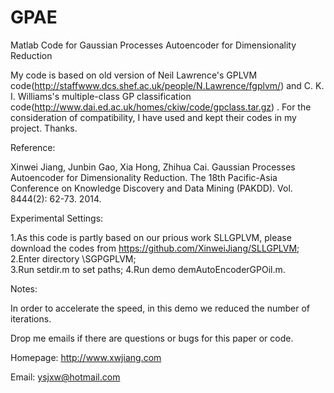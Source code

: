 # GPAE
Matlab Code for Gaussian Processes Autoencoder for Dimensionality Reduction


My code is based on old version of Neil Lawrence's GPLVM code(http://staffwww.dcs.shef.ac.uk/people/N.Lawrence/fgplvm/) and C. K. I. Williams's multiple-class GP classification code(http://www.dai.ed.ac.uk/homes/ckiw/code/gpclass.tar.gz) . For the consideration of compatibility, I have used and kept their codes in my project. Thanks.


Reference:

Xinwei Jiang, Junbin Gao, Xia Hong, Zhihua Cai. Gaussian Processes Autoencoder for Dimensionality Reduction. The 18th Pacific-Asia Conference on Knowledge Discovery and Data Mining (PAKDD). Vol. 8444(2): 62-73. 2014.


Experimental Settings:

1.As this code is partly based on our prious work SLLGPLVM, please download the codes from https://github.com/XinweiJiang/SLLGPLVM;
2.Enter directory \SGPGPLVM;  
3.Run setdir.m to set paths; 
4.Run demo demAutoEncoderGPOil.m.


Notes:

In order to accelerate the speed, in this demo we reduced the number of iterations.

Drop me emails if there are questions or bugs for this paper or code.

Homepage: http://www.xwjiang.com

Email: ysjxw@hotmail.com
